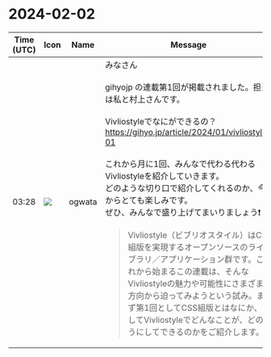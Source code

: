 # 2024-02-02

|Time (UTC)|Icon|Name|Message|
|---|---|---|---|
|03:28|![](https://avatars.slack-edge.com/2019-11-22/845042642576_070441337abaca9fb7b3_72.png)|ogwata|みなさん<br><br>gihyojp の連載第1回が掲載されました。担当は私と村上さんです。<br><br>Vivliostyleでなにができるの？<br><https://gihyo.jp/article/2024/01/vivliostyle-01><br><br>これから月に1回、みんなで代わる代わるVivliostyleを紹介していきます。<br>どのような切り口で紹介してくれるのか、今からとても楽しみです。<br>ぜひ、みんなで盛り上げてまいりましょう❗<br><blockquote>Vivliostyle（ビブリオスタイル）はCSS組版を実現するオープンソースのライブラリ／アプリケーション群です。これから始まるこの連載は、そんなVivliostyleの魅力や可能性にさまざまな方向から迫ってみようという試み。まず第1回としてCSS組版とはなにか、そしてVivliostyleでどんなことが、どのようにしてできるのかをご紹介します。</blockquote>|
